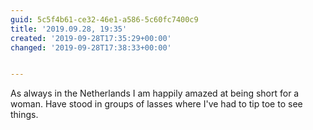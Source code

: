 ```yaml
---
guid: 5c5f4b61-ce32-46e1-a586-5c60fc7400c9
title: '2019.09.28, 19:35'
created: '2019-09-28T17:35:29+00:00'
changed: '2019-09-28T17:38:33+00:00'


---
```


As always in the Netherlands I am happily amazed at being short for a woman. Have stood in groups of lasses where I've had to tip toe to see things. 
